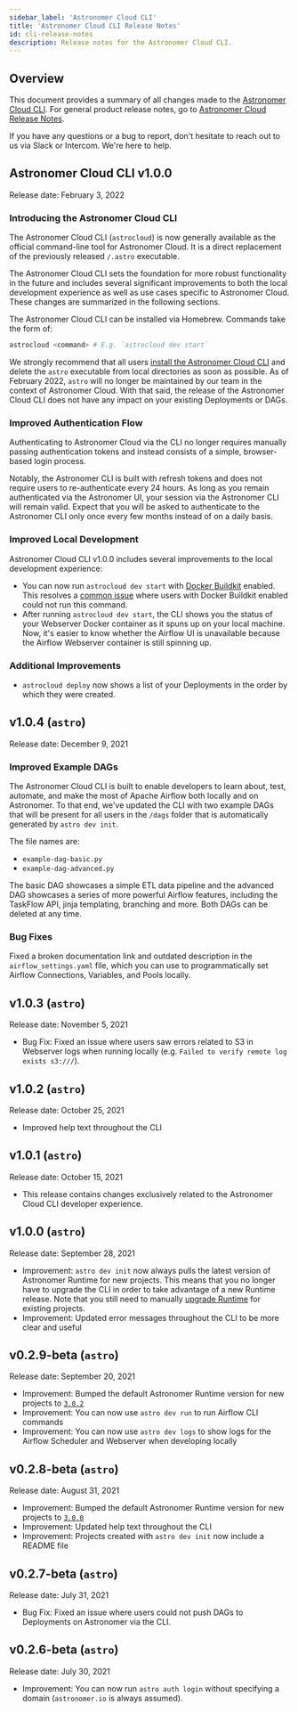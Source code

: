 ```yaml
---
sidebar_label: 'Astronomer Cloud CLI'
title: 'Astronomer Cloud CLI Release Notes'
id: cli-release-notes
description: Release notes for the Astronomer Cloud CLI.
---
```


## Overview

This document provides a summary of all changes made to the [Astronomer Cloud CLI](install-cli.md). For general product release notes, go to [Astronomer Cloud Release Notes](release-notes.md).

If you have any questions or a bug to report, don't hesitate to reach out to us via Slack or Intercom. We're here to help.

## Astronomer Cloud CLI v1.0.0

Release date: February 3, 2022

### Introducing the Astronomer Cloud CLI

The Astronomer Cloud CLI (`astrocloud`) is now generally available as the official command-line tool for Astronomer Cloud. It is a direct replacement of the previously released `/.astro` executable.

The Astronomer Cloud CLI sets the foundation for more robust functionality in the future and includes several significant improvements to both the local development experience as well as use cases specific to Astronomer Cloud. These changes are summarized in the following sections.

The Astronomer Cloud CLI can be installed via Homebrew. Commands take the form of:

```sh
astrocloud <command> # E.g. `astrocloud dev start`
```

We strongly recommend that all users [install the Astronomer Cloud CLI](install-cli.md) and delete the `astro` executable from local directories as soon as possible. As of February 2022, `astro` will no longer be maintained by our team in the context of Astronomer Cloud. With that said, the release of the Astronomer Cloud CLI does not have any impact on your existing Deployments or DAGs.

### Improved Authentication Flow

Authenticating to Astronomer Cloud via the CLI no longer requires manually passing authentication tokens and instead consists of a simple, browser-based login process.

Notably, the Astronomer CLI is built with refresh tokens and does not require users to re-authenticate every 24 hours. As long as you remain authenticated via the Astronomer UI, your session via the Astronomer CLI will remain valid. Expect that you will be asked to authenticate to the Astronomer CLI only once every few months instead of on a daily basis.

### Improved Local Development

Astronomer Cloud CLI v1.0.0 includes several improvements to the local development experience:

- You can now run `astrocloud dev start` with [Docker Buildkit](https://docs.docker.com/develop/develop-images/build_enhancements/) enabled. This resolves a [common issue](https://forum.astronomer.io/t/buildkit-not-supported-by-daemon-error-command-docker-build-t-airflow-astro-bcb837-airflow-latest-failed-failed-to-execute-cmd-exit-status-1/857) where users with Docker Buildkit enabled could not run this command.
- After running `astrocloud dev start`, the CLI shows you the status of your Webserver  Docker container as it spuns up on your local machine. Now, it's easier to know whether the Airflow UI is unavailable because the Airflow Webserver container is still spinning up.

### Additional Improvements

- `astrocloud deploy` now shows a list of your Deployments in the order by which they were created.

## v1.0.4 (`astro`)

Release date: December 9, 2021

### Improved Example DAGs

The Astronomer Cloud CLI is built to enable developers to learn about, test, automate, and make the most of Apache Airflow both locally and on Astronomer. To that end, we've updated the CLI with two example DAGs that will be present for all users in the `/dags` folder that is automatically generated by `astro dev init`.

The file names are:
- `example-dag-basic.py`
- `example-dag-advanced.py`

The basic DAG showcases a simple ETL data pipeline and the advanced DAG showcases a series of more powerful Airflow features, including the TaskFlow API, jinja templating, branching and more. Both DAGs can be deleted at any time.

### Bug Fixes

Fixed a broken documentation link and outdated description in the `airflow_settings.yaml` file, which you can use to programmatically set Airflow Connections, Variables, and Pools locally.

## v1.0.3 (`astro`)

Release date: November 5, 2021

- Bug Fix: Fixed an issue where users saw errors related to S3 in Webserver logs when running locally (e.g. `Failed to verify remote log exists s3:///`).

## v1.0.2 (`astro`)

Release date: October 25, 2021

- Improved help text throughout the CLI

## v1.0.1 (`astro`)

Release date: October 15, 2021

- This release contains changes exclusively related to the Astronomer Cloud CLI developer experience.

## v1.0.0 (`astro`)

Release date: September 28, 2021

- Improvement: `astro dev init` now always pulls the latest version of Astronomer Runtime for new projects. This means that you no longer have to upgrade the CLI in order to take advantage of a new Runtime release. Note that you still need to manually [upgrade Runtime](upgrade-runtime.md) for existing projects.
- Improvement: Updated error messages throughout the CLI to be more clear and useful

## v0.2.9-beta (`astro`)

Release date: September 20, 2021

- Improvement: Bumped the default Astronomer Runtime version for new projects to [`3.0.2`](runtime-release-notes.md#astronomer-runtime-302)
- Improvement: You can now use `astro dev run` to run Airflow CLI commands
- Improvement: You can now use `astro dev logs` to show logs for the Airflow Scheduler and Webserver when developing locally

## v0.2.8-beta (`astro`)

Release date: August 31, 2021

- Improvement: Bumped the default Astronomer Runtime version for new projects to [`3.0.0`](runtime-release-notes.md#astronomer-runtime-300)
- Improvement: Updated help text throughout the CLI
- Improvement: Projects created with `astro dev init` now include a README file

## v0.2.7-beta (`astro`)

Release date: July 31, 2021

- Bug Fix: Fixed an issue where users could not push DAGs to Deployments on Astronomer via the CLI.

## v0.2.6-beta (`astro`)

Release date: July 30, 2021

- Improvement: You can now run `astro auth login` without specifying a domain (`astronomer.io` is always assumed).
